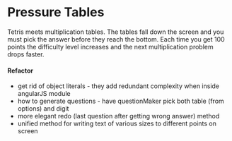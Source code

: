 # Pressure Tables

Tetris meets multiplication tables. The tables fall down the screen and you
must pick the answer before they reach the bottom. Each time you get 100 points
the difficulty level increases and the next multiplication problem drops faster.

#### Refactor
* get rid of object literals - they add redundant complexity when inside angularJS module
* how to generate questions - have questionMaker pick both table (from options) and digit
* more elegant redo (last question after getting wrong answer) method
* unified method for writing text of various sizes to different points on screen

